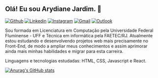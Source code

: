 ## Olá! Eu sou Arydiane Jardim. 👋

[![Github](https://img.shields.io/badge/-Github-000?style=flat&logo=Github&logoColor=white)](https://github.com/Arydiane)
[![Linkedin](https://img.shields.io/badge/-LinkedIn-blue?style=flat&logo=Linkedin&logoColor=white)](https://www.linkedin.com/in/arydiane-jardim/)
[![Instagram](https://img.shields.io/badge/-Instagram-c13584?style=flat&labelColor=c13584&logo=instagram&logoColor=white)](https://www.instagram.com/arydianejardim/)
[![Gmail](https://img.shields.io/badge/-Gmail-c14438?style=flat&logo=Gmail&logoColor=white)](mailto:arydianejardim@gmail.com)
[![Outlook](https://img.shields.io/badge/-Outlook-0078D4?style=flat&logo=Microsoft-Outlook&logoColor=white)](mailto:arydianejardim@hotmail.com)

Sou formada em Licenciatura em Computação pela Universidade Federal Fluminense - UFF e Técnica em informática pela FAETEC/RJ.
Atualmente estou estudando e desenvolvendo projetos web mais precisamente no Front-End, de modo a ampliar meus conhecimentos e assim aprimorar ainda mais minhas habilidades e migrar para esta carreira.

Linguagens e tecnologias estudadas: HTML, CSS, Javascript e React. 

[![Anurag's GitHub stats](https://github-readme-stats.vercel.app/api?username=Arydiane&theme=default&show_icons=true)](https://github.com/Arydiane/github-readme-stats)
